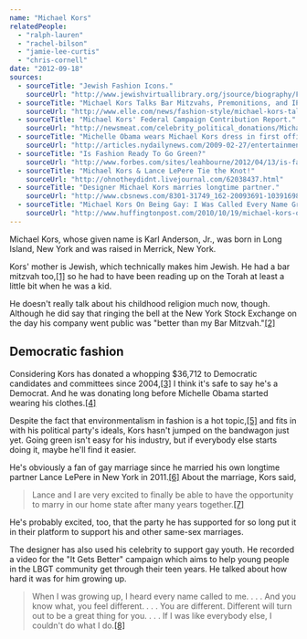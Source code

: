 ```yaml
---
name: "Michael Kors"
relatedPeople:
  - "ralph-lauren"
  - "rachel-bilson"
  - "jamie-lee-curtis"
  - "chris-cornell"
date: "2012-09-18"
sources:
  - sourceTitle: "Jewish Fashion Icons."
    sourceUrl: "http://www.jewishvirtuallibrary.org/jsource/biography/Fashion.html"
  - sourceTitle: "Michael Kors Talks Bar Mitzvahs, Premonitions, and IPOs."
    sourceUrl: "http://www.elle.com/news/fashion-style/michael-kors-talks-bar-mitzvahs-premonitions-ipos-43761"
  - sourceTitle: "Michael Kors' Federal Campaign Contribution Report."
    sourceUrl: "http://newsmeat.com/celebrity_political_donations/Michael_Kors.php"
  - sourceTitle: "Michelle Obama wears Michael Kors dress in first official portrait as First Lady."
    sourceUrl: "http://articles.nydailynews.com/2009-02-27/entertainment/17916928_1_first-lady-michelle-obama-official-portrait-white-house"
  - sourceTitle: "Is Fashion Ready To Go Green?"
    sourceUrl: "http://www.forbes.com/sites/leahbourne/2012/04/13/is-fashion-ready-to-go-green/"
  - sourceTitle: "Michael Kors & Lance LePere Tie the Knot!"
    sourceUrl: "http://ohnotheydidnt.livejournal.com/62038437.html"
  - sourceTitle: "Designer Michael Kors marries longtime partner."
    sourceUrl: "http://www.cbsnews.com/8301-31749_162-20093691-10391698.html"
  - sourceTitle: "Michael Kors On Being Gay: I Was Called Every Name Growing Up."
    sourceUrl: "http://www.huffingtonpost.com/2010/10/19/michael-kors-on-being-gay_n_768054.html"
---
```


Michael Kors, whose given name is Karl Anderson, Jr., was born in Long Island, New York and was raised in Merrick, New York.

Kors' mother is Jewish, which technically makes him Jewish. He had a bar mitzvah too,<a class="source-citation" href="#http://www.jewishvirtuallibrary.org/jsource/biography/Fashion.html" title="Jewish Fashion Icons.">[1]</a> so he had to have been reading up on the Torah at least a little bit when he was a kid.

He doesn't really talk about his childhood religion much now, though. Although he did say that ringing the bell at the New York Stock Exchange on the day his company went public was "better than my Bar Mitzvah."<a class="source-citation" href="#http://www.elle.com/news/fashion-style/michael-kors-talks-bar-mitzvahs-premonitions-ipos-43761" title="Michael Kors Talks Bar Mitzvahs, Premonitions, and IPOs.">[2]</a>

## Democratic fashion

Considering Kors has donated a whopping $36,712 to Democratic candidates and committees since 2004,<a class="source-citation" href="#http://newsmeat.com/celebrity_political_donations/Michael_Kors.php" title="Michael Kors&apos; Federal Campaign Contribution Report.">[3]</a> I think it's safe to say he's a Democrat. And he was donating long before Michelle Obama started wearing his clothes.<a class="source-citation" href="#http://articles.nydailynews.com/2009-02-27/entertainment/17916928_1_first-lady-michelle-obama-official-portrait-white-house" title="Michelle Obama wears Michael Kors dress in first official portrait as First Lady.">[4]</a>

Despite the fact that environmentalism in fashion is a hot topic,<a class="source-citation" href="#http://www.forbes.com/sites/leahbourne/2012/04/13/is-fashion-ready-to-go-green/" title="Is Fashion Ready To Go Green?">[5]</a> and fits in with his political party's ideals, Kors hasn't jumped on the bandwagon just yet. Going green isn't easy for his industry, but if everybody else starts doing it, maybe he'll find it easier.

He's obviously a fan of gay marriage since he married his own longtime partner Lance LePere in New York in 2011.<a class="source-citation" href="#http://ohnotheydidnt.livejournal.com/62038437.html" title="Michael Kors &amp; Lance LePere Tie the Knot!">[6]</a> About the marriage, Kors said,

>Lance and I are very excited to finally be able to have the opportunity to marry in our home state after many years together.<a class="source-citation" href="#http://www.cbsnews.com/8301-31749_162-20093691-10391698.html" title="Designer Michael Kors marries longtime partner.">[7]</a>

He's probably excited, too, that the party he has supported for so long put it in their platform to support his and other same-sex marriages.

The designer has also used his celebrity to support gay youth. He recorded a video for the "It Gets Better" campaign which aims to help young people in the LBGT community get through their teen years. He talked about how hard it was for him growing up.

>When I was growing up, I heard every name called to me. . . . And you know what, you feel different. . . . You are different. Different will turn out to be a great thing for you. . . . If I was like everybody else, I couldn't do what I do.<a class="source-citation" href="#http://www.huffingtonpost.com/2010/10/19/michael-kors-on-being-gay_n_768054.html" title="Michael Kors On Being Gay: I Was Called Every Name Growing Up.">[8]</a>